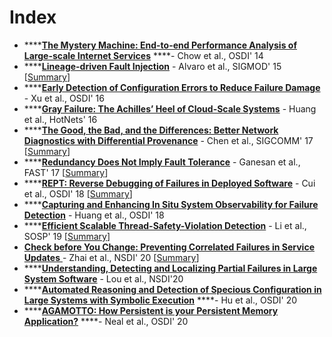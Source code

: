 # Index

* \*\*\*\*[**The Mystery Machine: End-to-end Performance Analysis of Large-scale Internet Services**](https://www.usenix.org/conference/osdi14/technical-sessions/presentation/chow) ****- Chow et al., OSDI' 14
* \*\*\*\*[**Lineage-driven Fault Injection**](https://people.ucsc.edu/~palvaro/molly.pdf) - Alvaro et al., SIGMOD' 15 \[[Summary](https://xzhu0027.gitbook.io/blog/fault-tolerance/index/lineage-driven-fault-injection)\]
* \*\*\*\*[**Early Detection of Configuration Errors to Reduce Failure Damage** ](https://www.usenix.org/system/files/conference/osdi16/osdi16-xu.pdf)- Xu et al., OSDI' 16
* \*\*\*\*[**Gray Failure: The Achilles’ Heel of Cloud-Scale Systems**](https://www.cs.jhu.edu/~huang/paper/grayfailure-hotos17.pdf) - Huang et al., HotNets' 16
* \*\*\*\*[**The Good, the Bad, and the Differences: Better Network Diagnostics with Differential Provenance**](https://www.cs.rice.edu/~angchen/papers/sigcomm-2016.pdf) - Chen et al., SIGCOMM' 17 \[[Summary](https://xzhu0027.gitbook.io/blog/fault-tolerance/index/the-good-the-bad-and-the-differences-better-network-diagnostics-with-differential-provenance)\] 
* \*\*\*\*[**Redundancy Does Not Imply Fault Tolerance**](https://research.cs.wisc.edu/wind/Publications/fast17-ganesan.pdf) - Ganesan et al., FAST' 17 \[[Summary](https://xzhu0027.gitbook.io/blog/fault-tolerance/index/redundancy-does-not-imply-fault-tolerance)\]
* \*\*\*\*[**REPT: Reverse Debugging of Failures in Deployed Software**](https://www.usenix.org/conference/osdi18/presentation/weidong) - Cui et al., OSDI' 18 \[[Summary](https://xzhu0027.gitbook.io/blog/fault-tolerance/index/rept-reverse-debugging-of-failures-in-deployed-software)\]
* \*\*\*\*[**Capturing and Enhancing In Situ System Observability for Failure Detection**](https://www.usenix.org/system/files/osdi18-huang.pdf) - Huang et al., OSDI' 18
* \*\*\*\*[**Efficient Scalable Thread-Safety-Violation Detection**](https://www.microsoft.com/en-us/research/uploads/prod/2019/09/sosp19-final193.pdf) - Li et al., SOSP' 19 \[[Summary](https://xzhu0027.gitbook.io/blog/fault-tolerance/index/efficient-scalable-thread-safety-violation-detection)\]
* [**Check before You Change: Preventing Correlated Failures in Service Updates** ](https://ennanzhai.github.io/pub/nsdi20-cloudcanary.pdf)- Zhai et al., NSDI' 20 \[[Summary](https://xzhu0027.gitbook.io/blog/fault-tolerance/index/check-before-you-change-preventing-correlated-failures-in-service-updates)\]
* \*\*\*\*[**Understanding, Detecting and Localizing Partial Failures in Large System Software**](https://www.usenix.org/system/files/nsdi20-paper-lou.pdf) - Lou et al., NSDI'20
* \*\*\*\*[**Automated Reasoning and Detection of Specious Configuration in Large Systems with Symbolic Execution**](https://www.usenix.org/conference/osdi20/presentation/hu) ****- Hu et al., OSDI' 20
* \*\*\*\*[**AGAMOTTO: How Persistent is your Persistent Memory Application?**](https://www.usenix.org/conference/osdi20/presentation/neal) ****- Neal et al., OSDI' 20







